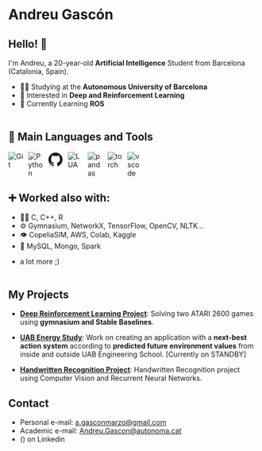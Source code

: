 # Andreu Gascón


## Hello! 👋

I'm Andreu, a 20-year-old **Artificial Intelligence** Student from Barcelona (Catalonia, Spain).


- 👨‍💻 Studying at the **Autonomous University of Barcelona**
- 🤖 Interested in **Deep and Reinforcement Learning**
- 🚀 Currently Learning **ROS**
<br><br>


## 🧰 Main Languages and Tools

<img align="left" alt="Git" width="30px" style="padding-right:10px;" src="https://cdn.jsdelivr.net/gh/devicons/devicon/icons/git/git-original.svg" />

<img align="left" alt="Python" width="30px" style="padding-right:10px;" src="https://cdn.jsdelivr.net/gh/devicons/devicon/icons/python/python-plain.svg" />

<img align="left" alt="GitHub" width="30px" style="padding-right:10px;" src="https://github.com/devicons/devicon/blob/v2.16.0/icons/github/github-original.svg" />

<img align="left" alt="LUA" width="30px" style="padding-right:10px;" src="https://cdn.jsdelivr.net/gh/devicons/devicon/icons/lua/lua-original.svg" />

<img align="left" alt="pandas" width="30px" style="padding-right:10px;" src="https://cdn.jsdelivr.net/gh/devicons/devicon/icons/pandas/pandas-original-wordmark.svg" />

<img align="left" alt="torch" width="30px" style="padding-right:10px;" src="https://cdn.jsdelivr.net/gh/devicons/devicon/icons/pytorch/pytorch-original.svg" />

<img align="left" alt="vscode" width="30px" style="padding-right:10px;" src="https://cdn.jsdelivr.net/gh/devicons/devicon/icons/vscode/vscode-original-wordmark.svg" />
<br />
<br><br>



## ➕ Worked also with:

- 👨‍💻 C, C++, R 
- ⚙️ Gymnasium, NetworkX, TensorFlow, OpenCV, NLTK...
- 👁️ CopeliaSIM, AWS, Colab, Kaggle
- 💽 MySQL, Mongo, Spark

+ a lot more ;)
<br><br>
## My Projects

- **[Deep Reinforcement Learning Project](https://github.com/peremayolc/ReinforcementLearning_Project_Group1.git)**: Solving two ATARI 2600 games using **gymnasium and Stable Baselines**.
  
- **[UAB Energy Study](https://github.com/peremayolc/UAB_EnergyStudy.git)**: Work on creating an application with a **next-best action system** according to **predicted future environment values** from inside and outside UAB Engineering School. [Currently on STANDBY]
  
- **[Handwritten Recognition Project](https://github.com/DCC-UAB/deep-learning-project-2024-ai_nndl_group_14.git)**: Handwritten Recognition project using Computer Vision and Recurrent Neural Networks.

## Contact

- Personal e-mail: a.gasconmarzo@gmail.com
- Academic e-mail: Andreu.Gascon@autonoma.cat
- () on Linkedin

